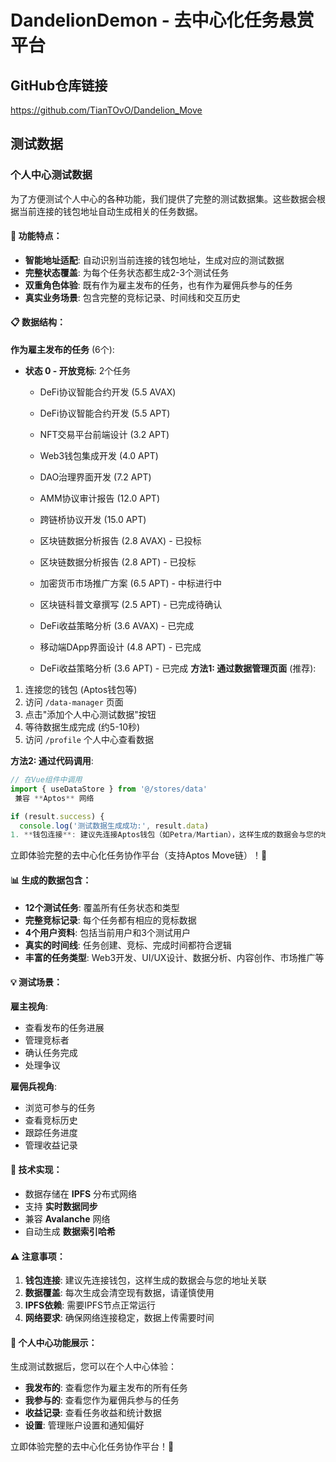 # DandelionDemon - 去中心化任务悬赏平台

## GitHub仓库链接
https://github.com/TianTOvO/Dandelion_Move

## 测试数据

### 个人中心测试数据

为了方便测试个人中心的各种功能，我们提供了完整的测试数据集。这些数据会根据当前连接的钱包地址自动生成相关的任务数据。

#### 🎯 功能特点：
- **智能地址适配**: 自动识别当前连接的钱包地址，生成对应的测试数据
- **完整状态覆盖**: 为每个任务状态都生成2-3个测试任务
- **双重角色体验**: 既有作为雇主发布的任务，也有作为雇佣兵参与的任务
- **真实业务场景**: 包含完整的竞标记录、时间线和交互历史

#### 📋 数据结构：

**作为雇主发布的任务** (6个):
- **状态 0 - 开放竞标**: 2个任务
  - DeFi协议智能合约开发 (5.5 AVAX)
  - DeFi协议智能合约开发 (5.5 APT)
  - NFT交易平台前端设计 (3.2 APT)

  - Web3钱包集成开发 (4.0 APT)

  - DAO治理界面开发 (7.2 APT)

  - AMM协议审计报告 (12.0 APT)

  - 跨链桥协议开发 (15.0 APT)
  - 区块链数据分析报告 (2.8 AVAX) - 已投标

  - 区块链数据分析报告 (2.8 APT) - 已投标

  - 加密货币市场推广方案 (6.5 APT) - 中标进行中

  - 区块链科普文章撰写 (2.5 APT) - 已完成待确认
  - DeFi收益策略分析 (3.6 AVAX) - 已完成
  - 移动端DApp界面设计 (4.8 APT) - 已完成
  - DeFi收益策略分析 (3.6 APT) - 已完成
**方法1: 通过数据管理页面** (推荐):
1. 连接您的钱包 (Aptos钱包等)
2. 访问 `/data-manager` 页面
3. 点击"添加个人中心测试数据"按钮
4. 等待数据生成完成 (约5-10秒)
5. 访问 `/profile` 个人中心查看数据

**方法2: 通过代码调用**:
```javascript
// 在Vue组件中调用
import { useDataStore } from '@/stores/data'
 兼容 **Aptos** 网络

if (result.success) {
  console.log('测试数据生成成功:', result.data)
1. **钱包连接**: 建议先连接Aptos钱包（如Petra/Martian），这样生成的数据会与您的地址关联
```

立即体验完整的去中心化任务协作平台（支持Aptos Move链）！🚀
#### 📊 生成的数据包含：
- **12个测试任务**: 覆盖所有任务状态和类型
- **完整竞标记录**: 每个任务都有相应的竞标数据
- **4个用户资料**: 包括当前用户和3个测试用户
- **真实的时间线**: 任务创建、竞标、完成时间都符合逻辑
- **丰富的任务类型**: Web3开发、UI/UX设计、数据分析、内容创作、市场推广等

#### 💡 测试场景：

**雇主视角**:
- 查看发布的任务进展
- 管理竞标者
- 确认任务完成
- 处理争议

**雇佣兵视角**:
- 浏览可参与的任务
- 查看竞标历史
- 跟踪任务进度
- 管理收益记录

#### 🔧 技术实现：
- 数据存储在 **IPFS** 分布式网络
- 支持 **实时数据同步**
- 兼容 **Avalanche** 网络
- 自动生成 **数据索引哈希**

#### ⚠️ 注意事项：
1. **钱包连接**: 建议先连接钱包，这样生成的数据会与您的地址关联
2. **数据覆盖**: 每次生成会清空现有数据，请谨慎使用
3. **IPFS依赖**: 需要IPFS节点正常运行
4. **网络要求**: 确保网络连接稳定，数据上传需要时间

#### 🎨 个人中心功能展示：
生成测试数据后，您可以在个人中心体验：
- **我发布的**: 查看您作为雇主发布的所有任务
- **我参与的**: 查看您作为雇佣兵参与的任务
- **收益记录**: 查看任务收益和统计数据
- **设置**: 管理账户设置和通知偏好

立即体验完整的去中心化任务协作平台！🚀 